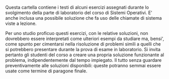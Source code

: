 Questa cartella contiene i testi di alcuni esercizi assegnati durante lo 
svolgimento della parte di laboratorio del corso di Sistemi Operativi. 
E' anche inclusa una possibile soluzione che fa uso delle chiamate di 
sistema viste a lezione.

Per uno studio proficuo questi esercizi, con le relative soluzioni, non dovrebbero
essere interpretati come ulteriori esempi da studiare ma, bensi', come spunto per
cimentarsi nella risoluzione di problemi simili a quelli che si potrebbero 
presentare durante la prova di esame in laboratorio. 
Si invita pertanto gli studenti del corso a creare una propria soluzione 
funzionante al problema, indipendentemente dal tempo impiegato. Il tutto senza
guardare preventivamente alle soluzioni disponibili: queste potranno semmai
essere usate come termine di paragone finale.

